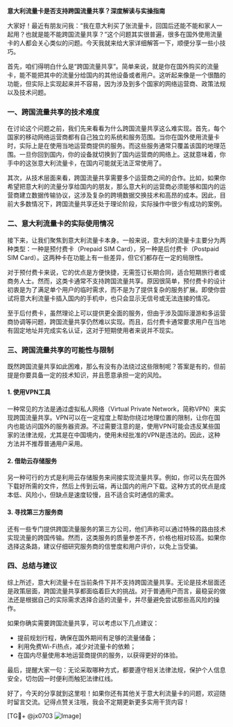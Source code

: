 **意大利流量卡是否支持跨国流量共享？深度解读与实操指南**

大家好！最近有朋友问我：“我在意大利买了张流量卡，回国后还能不能和家人一起用？也就是能不能跨国流量共享？”这个问题其实很普遍，很多在国外使用流量卡的人都会关心类似的问题。今天我就来给大家详细解答一下，顺便分享一些小技巧。

首先，咱们得明白什么是“跨国流量共享”。简单来说，就是你在国外购买的流量卡，能不能把其中的流量分给国内的其他设备或者用户。这听起来像是一个很酷的功能，但实际上实现起来并不容易，因为涉及到多个国家的网络运营商、政策法规以及技术问题。

### **一、跨国流量共享的技术难度**
在讨论这个问题之前，我们先来看看为什么跨国流量共享这么难实现。首先，每个国家的移动网络运营商都有自己独立的系统和服务范围。当你在国外使用流量卡时，实际上是在使用当地运营商提供的服务。而这些服务通常只覆盖该国的地理范围。一旦你回到国内，你的设备就切换到了国内运营商的网络上。这就意味着，你手中的这张意大利流量卡，在国内可能就无法正常使用了。

其次，从技术层面来看，跨国流量共享需要多个运营商之间的合作。比如，如果你希望把意大利的流量分享给国内的朋友，那么意大利的运营商必须能够和国内的运营商建立数据传输协议，这涉及复杂的跨境数据交换技术和高昂的成本。因此，目前大多数情况下，跨国流量共享还处于理论阶段，实际操作中很少有成功的案例。

### **二、意大利流量卡的实际使用情况**
接下来，让我们聚焦到意大利流量卡本身。一般来说，意大利的流量卡主要分为两种类型：一种是预付费卡（Prepaid SIM Card），另一种是后付费卡（Postpaid SIM Card）。这两种卡在功能上有一些差异，但它们都存在一定的局限性。

对于预付费卡来说，它的优点是方便快捷，无需签订长期合同，适合短期旅行者或商务人士。然而，这类卡通常不支持跨国流量共享。原因很简单，预付费卡的设计初衷是为了满足单个用户的临时需求，而不是为了提供复杂的服务扩展。即使你尝试将意大利流量卡插入国内的手机中，也只会显示无信号或无法连接的情况。

至于后付费卡，虽然理论上可以提供更全面的服务，但由于涉及国际漫游和多运营商协调等问题，跨国流量共享仍然难以实现。而且，后付费卡通常要求用户在当地有固定地址并完成实名认证，这对于短期使用者来说并不现实。

### **三、跨国流量共享的可能性与限制**
既然跨国流量共享如此困难，那么有没有办法绕过这些限制呢？答案是有的，但前提是你要具备一定的技术知识，并且愿意承担一定的风险。

#### 1. 使用VPN工具
一种常见的方法是通过虚拟私人网络（Virtual Private Network，简称VPN）来实现跨国流量共享。VPN可以在一定程度上帮助你绕过地理位置的限制，让你在国内也能访问国外的服务器资源。不过需要注意的是，使用VPN可能会违反某些国家的法律法规，尤其是在中国境内，使用未经批准的VPN是违法的。因此，这种方法并不推荐普通用户采用。

#### 2. 借助云存储服务
另一种可行的方式是利用云存储服务来间接实现流量共享。例如，你可以先在国外下载好所需的文件，然后上传到云端，再让国内的用户下载。这种方式的优点是成本低、风险小，但缺点是速度较慢，且不适合实时通信的需求。

#### 3. 寻找第三方服务商
还有一些专门提供跨国流量服务的第三方公司，他们声称可以通过特殊的路由技术实现流量的跨国传输。然而，这类服务的质量参差不齐，价格也相对较高。如果你选择这条路，建议仔细研究服务商的信誉度和用户评价，以免上当受骗。

### **四、总结与建议**
综上所述，意大利流量卡在当前条件下并不支持跨国流量共享。无论是技术层面还是政策层面，跨国流量共享都面临着巨大的挑战。对于普通用户而言，最稳妥的做法还是根据自己的实际需求选择合适的流量卡，并尽量避免尝试那些高风险的操作。

如果你确实需要跨国流量共享，可以考虑以下几点建议：
- 提前规划行程，确保在国外期间有足够的流量储备；
- 利用免费Wi-Fi热点，减少对流量卡的依赖；
- 在国内尽量使用本地运营商提供的服务，以获得更好的体验。

最后，提醒大家一句：无论采取哪种方式，都要遵守相关法律法规，保护个人信息安全，切勿因一时便利而触犯法律红线。

好了，今天的分享就到这里啦！如果你还有其他关于意大利流量卡的问题，欢迎随时留言交流。记得点赞关注哦，我会不定期更新更多实用干货内容！

[TG💪+ @jx0703 ![Image](https://github.com/user-attachments/assets/dbca1d08-cadb-493c-b0ec-ad6f7a83f270)]